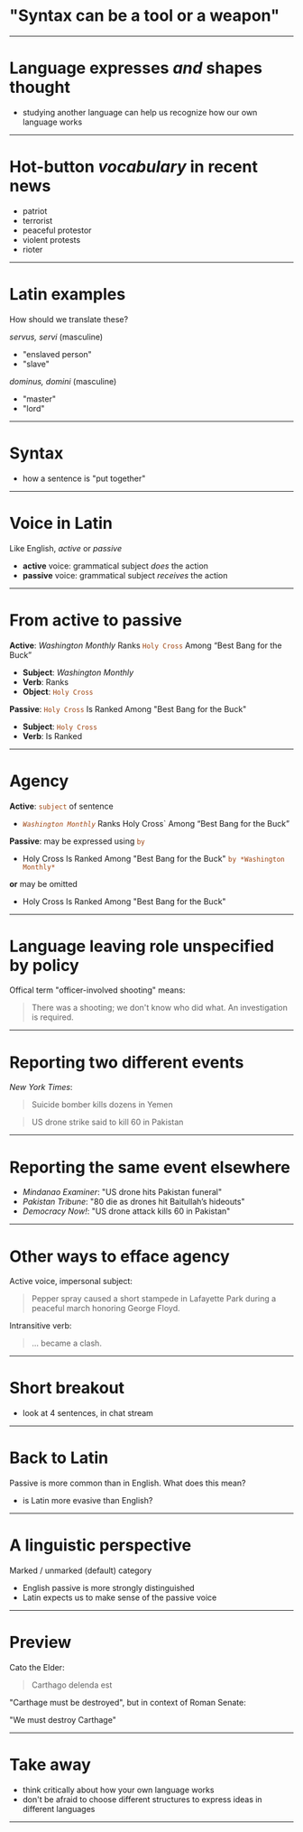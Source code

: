 # "Syntax can be a tool or a weapon"

---

# Language expresses *and* shapes thought


- studying another language can help us recognize how our own language works


---

# Hot-button *vocabulary* in recent news

- patriot
- terrorist
- peaceful protestor
- violent protests
- rioter

---

# Latin examples

How should we translate these?


*servus, servi* (masculine)

- "enslaved person"
- "slave"

*dominus, domini* (masculine)

- "master"
- "lord"

---



# Syntax

- how a sentence is "put together"



---

# Voice in Latin

Like English, *active* or *passive*


- **active** voice: grammatical subject *does* the action
- **passive** voice: grammatical subject *receives* the action


---

# From active to passive


**Active**:  *Washington Monthly* Ranks `Holy Cross` Among “Best Bang for the Buck”

- **Subject**: *Washington Monthly*
- **Verb**: Ranks
- **Object**: `Holy Cross`

**Passive**: `Holy Cross` Is Ranked Among "Best Bang for the Buck"

- **Subject**: `Holy Cross`
- **Verb**:  Is Ranked


<style scoped>
  code {
    color: rgb(159, 69, 17);
  }

</style>


---

# Agency

**Active**: `subject` of sentence

-  *`Washington Monthly`* Ranks Holy Cross` Among “Best Bang for the Buck”

**Passive**: may be expressed using `by`

- Holy Cross Is Ranked Among "Best Bang for the Buck" `by *Washington Monthly*`


**or** may be omitted

- Holy Cross Is Ranked Among "Best Bang for the Buck"

<style scoped>
  code {
    color: rgb(159, 69, 17);
  }

</style>

---


# Language leaving role unspecified by policy


Offical term "officer-involved shooting" means:

>  There was a shooting; we don't know who did what.
>  An investigation is required.



---


# Reporting two different events

*New York Times*:

> Suicide bomber kills dozens in Yemen

>  US drone strike said to kill 60 in Pakistan


---

# Reporting the same event elsewhere

- *Mindanao Examiner*: "US drone hits Pakistan funeral"
- *Pakistan Tribune*: "80 die as drones hit Baitullah’s hideouts"
- *Democracy Now!*: "US drone attack kills 60 in Pakistan"

---


# Other ways to efface agency

Active voice, impersonal subject:

> Pepper spray caused a short stampede in Lafayette Park during a peaceful march honoring George Floyd.

Intransitive verb:

> ... became a clash.

---


# Short breakout

- look at 4 sentences, in chat stream

---

# Back to Latin

Passive is more common than in English. What does this mean?

- is Latin more evasive than English?


---

# A linguistic perspective

Marked / unmarked (default) category

- English passive is more strongly distinguished
- Latin expects us to make sense of the passive voice

---

# Preview

Cato the Elder:

> Carthago delenda est

"Carthage must be destroyed", but in context of Roman Senate:

"We must destroy Carthage"

---

# Take away

- think critically about how your own language works
- don't be afraid to choose different structures to express ideas in different languages

---
